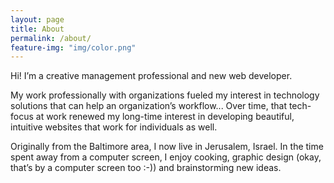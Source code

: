 ```yaml
---
layout: page
title: About
permalink: /about/
feature-img: "img/color.png"
---
```


Hi! I’m a creative management professional and new web developer.

My work professionally with organizations fueled my interest in technology solutions that can help an organization’s workflow... Over time, that tech-focus at work renewed my long-time interest in developing beautiful, intuitive websites that work for individuals as well.

Originally from the Baltimore area, I now live in Jerusalem, Israel. In the time spent away from a computer screen, I enjoy cooking, graphic design (okay, that’s by a computer screen too :-)) and brainstorming new ideas.